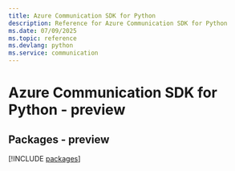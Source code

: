 ```yaml
---
title: Azure Communication SDK for Python
description: Reference for Azure Communication SDK for Python
ms.date: 07/09/2025
ms.topic: reference
ms.devlang: python
ms.service: communication
---
```

# Azure Communication SDK for Python - preview
## Packages - preview
[!INCLUDE [packages](communication-index.md)]